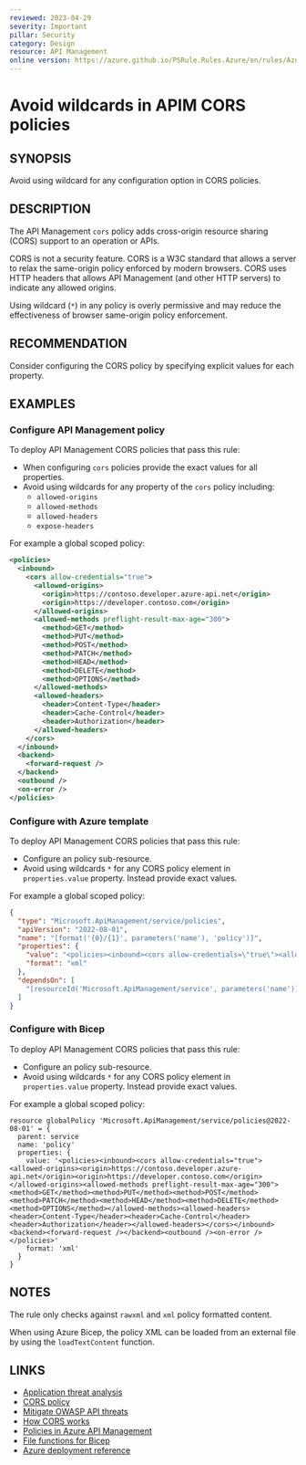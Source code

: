 ```yaml
---
reviewed: 2023-04-29
severity: Important
pillar: Security
category: Design
resource: API Management
online version: https://azure.github.io/PSRule.Rules.Azure/en/rules/Azure.APIM.CORSPolicy/
---
```


# Avoid wildcards in APIM CORS policies

## SYNOPSIS

Avoid using wildcard for any configuration option in CORS policies.

## DESCRIPTION

The API Management `cors` policy adds cross-origin resource sharing (CORS) support to an operation or APIs.

CORS is not a security feature.
CORS is a W3C standard that allows a server to relax the same-origin policy enforced by modern browsers.
CORS uses HTTP headers that allows API Management (and other HTTP servers) to indicate any allowed origins.

Using wildcard (`*`) in any policy is overly permissive and may reduce the effectiveness of browser same-origin policy enforcement.

## RECOMMENDATION

Consider configuring the CORS policy by specifying explicit values for each property.

## EXAMPLES

### Configure API Management policy

To deploy API Management CORS policies that pass this rule:

- When configuring `cors` policies provide the exact values for all properties.
- Avoid using wildcards for any property of the `cors` policy including:
  - `allowed-origins`
  - `allowed-methods`
  - `allowed-headers`
  - `expose-headers`

For example a global scoped policy:

```xml
<policies>
  <inbound>
    <cors allow-credentials="true">
      <allowed-origins>
        <origin>https://contoso.developer.azure-api.net</origin>
        <origin>https://developer.contoso.com</origin>
      </allowed-origins>
      <allowed-methods preflight-result-max-age="300">
        <method>GET</method>
        <method>PUT</method>
        <method>POST</method>
        <method>PATCH</method>
        <method>HEAD</method>
        <method>DELETE</method>
        <method>OPTIONS</method>
      </allowed-methods>
      <allowed-headers>
        <header>Content-Type</header>
        <header>Cache-Control</header>
        <header>Authorization</header>
      </allowed-headers>
    </cors>
  </inbound>
  <backend>
    <forward-request />
  </backend>
  <outbound />
  <on-error />
</policies>
```

### Configure with Azure template

To deploy API Management CORS policies that pass this rule:

- Configure an policy sub-resource.
- Avoid using wildcards `*` for any CORS policy element in `properties.value` property.
  Instead provide exact values.

For example a global scoped policy:

```json
{
  "type": "Microsoft.ApiManagement/service/policies",
  "apiVersion": "2022-08-01",
  "name": "[format('{0}/{1}', parameters('name'), 'policy')]",
  "properties": {
    "value": "<policies><inbound><cors allow-credentials=\"true\"><allowed-origins><origin>https://contoso.developer.azure-api.net</origin><origin>https://developer.contoso.com</origin></allowed-origins><allowed-methods preflight-result-max-age=\"300\"><method>GET</method><method>PUT</method><method>POST</method><method>PATCH</method><method>HEAD</method><method>DELETE</method><method>OPTIONS</method></allowed-methods><allowed-headers><header>Content-Type</header><header>Cache-Control</header><header>Authorization</header></allowed-headers></cors></inbound><backend><forward-request /></backend><outbound /><on-error /></policies>",
    "format": "xml"
  },
  "dependsOn": [
    "[resourceId('Microsoft.ApiManagement/service', parameters('name'))]"
  ]
}
```

### Configure with Bicep

To deploy API Management CORS policies that pass this rule:

- Configure an policy sub-resource.
- Avoid using wildcards `*` for any CORS policy element in `properties.value` property.
  Instead provide exact values.

For example a global scoped policy:

```bicep
resource globalPolicy 'Microsoft.ApiManagement/service/policies@2022-08-01' = {
  parent: service
  name: 'policy'
  properties: {
    value: '<policies><inbound><cors allow-credentials="true"><allowed-origins><origin>https://contoso.developer.azure-api.net</origin><origin>https://developer.contoso.com</origin></allowed-origins><allowed-methods preflight-result-max-age="300"><method>GET</method><method>PUT</method><method>POST</method><method>PATCH</method><method>HEAD</method><method>DELETE</method><method>OPTIONS</method></allowed-methods><allowed-headers><header>Content-Type</header><header>Cache-Control</header><header>Authorization</header></allowed-headers></cors></inbound><backend><forward-request /></backend><outbound /><on-error /></policies>'
    format: 'xml'
  }
}
```

## NOTES

The rule only checks against `rawxml` and `xml` policy formatted content.

When using Azure Bicep, the policy XML can be loaded from an external file by using the `loadTextContent` function.

## LINKS

- [Application threat analysis](https://learn.microsoft.com/azure/architecture/framework/security/design-threat-model#2--evaluate-the-application-design-progressively)
- [CORS policy](https://learn.microsoft.com/azure/api-management/cors-policy)
- [Mitigate OWASP API threats](https://learn.microsoft.com/azure/api-management/mitigate-owasp-api-threats#recommendations-6)
- [How CORS works](https://learn.microsoft.com/aspnet/core/security/cors?view=aspnetcore-7.0#how-cors)
- [Policies in Azure API Management](https://learn.microsoft.com/azure/api-management/api-management-howto-policies)
- [File functions for Bicep](https://learn.microsoft.com/azure/azure-resource-manager/bicep/bicep-functions-files#loadtextcontent)
- [Azure deployment reference](https://learn.microsoft.com/azure/templates/microsoft.apimanagement/service)
